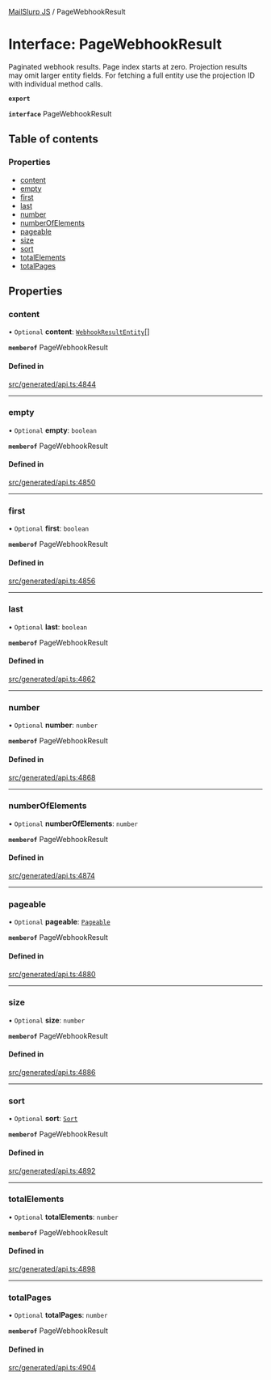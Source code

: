 [MailSlurp JS](../README.md) / PageWebhookResult

# Interface: PageWebhookResult

Paginated webhook results. Page index starts at zero. Projection results may omit larger entity fields. For fetching a full entity use the projection ID with individual method calls.

**`export`**

**`interface`** PageWebhookResult

## Table of contents

### Properties

- [content](PageWebhookResult.md#content)
- [empty](PageWebhookResult.md#empty)
- [first](PageWebhookResult.md#first)
- [last](PageWebhookResult.md#last)
- [number](PageWebhookResult.md#number)
- [numberOfElements](PageWebhookResult.md#numberofelements)
- [pageable](PageWebhookResult.md#pageable)
- [size](PageWebhookResult.md#size)
- [sort](PageWebhookResult.md#sort)
- [totalElements](PageWebhookResult.md#totalelements)
- [totalPages](PageWebhookResult.md#totalpages)

## Properties

### content

• `Optional` **content**: [`WebhookResultEntity`](WebhookResultEntity.md)[]

**`memberof`** PageWebhookResult

#### Defined in

[src/generated/api.ts:4844](https://github.com/mailslurp/mailslurp-client/blob/75eefbf/src/generated/api.ts#L4844)

___

### empty

• `Optional` **empty**: `boolean`

**`memberof`** PageWebhookResult

#### Defined in

[src/generated/api.ts:4850](https://github.com/mailslurp/mailslurp-client/blob/75eefbf/src/generated/api.ts#L4850)

___

### first

• `Optional` **first**: `boolean`

**`memberof`** PageWebhookResult

#### Defined in

[src/generated/api.ts:4856](https://github.com/mailslurp/mailslurp-client/blob/75eefbf/src/generated/api.ts#L4856)

___

### last

• `Optional` **last**: `boolean`

**`memberof`** PageWebhookResult

#### Defined in

[src/generated/api.ts:4862](https://github.com/mailslurp/mailslurp-client/blob/75eefbf/src/generated/api.ts#L4862)

___

### number

• `Optional` **number**: `number`

**`memberof`** PageWebhookResult

#### Defined in

[src/generated/api.ts:4868](https://github.com/mailslurp/mailslurp-client/blob/75eefbf/src/generated/api.ts#L4868)

___

### numberOfElements

• `Optional` **numberOfElements**: `number`

**`memberof`** PageWebhookResult

#### Defined in

[src/generated/api.ts:4874](https://github.com/mailslurp/mailslurp-client/blob/75eefbf/src/generated/api.ts#L4874)

___

### pageable

• `Optional` **pageable**: [`Pageable`](Pageable.md)

**`memberof`** PageWebhookResult

#### Defined in

[src/generated/api.ts:4880](https://github.com/mailslurp/mailslurp-client/blob/75eefbf/src/generated/api.ts#L4880)

___

### size

• `Optional` **size**: `number`

**`memberof`** PageWebhookResult

#### Defined in

[src/generated/api.ts:4886](https://github.com/mailslurp/mailslurp-client/blob/75eefbf/src/generated/api.ts#L4886)

___

### sort

• `Optional` **sort**: [`Sort`](Sort.md)

**`memberof`** PageWebhookResult

#### Defined in

[src/generated/api.ts:4892](https://github.com/mailslurp/mailslurp-client/blob/75eefbf/src/generated/api.ts#L4892)

___

### totalElements

• `Optional` **totalElements**: `number`

**`memberof`** PageWebhookResult

#### Defined in

[src/generated/api.ts:4898](https://github.com/mailslurp/mailslurp-client/blob/75eefbf/src/generated/api.ts#L4898)

___

### totalPages

• `Optional` **totalPages**: `number`

**`memberof`** PageWebhookResult

#### Defined in

[src/generated/api.ts:4904](https://github.com/mailslurp/mailslurp-client/blob/75eefbf/src/generated/api.ts#L4904)
